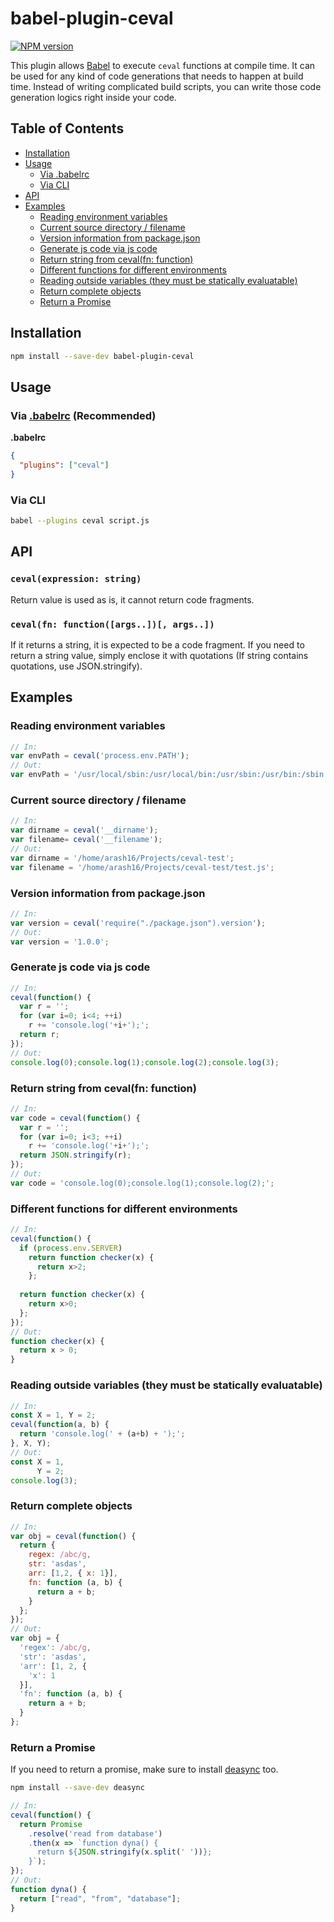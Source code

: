 # babel-plugin-ceval
[![NPM version](https://img.shields.io/npm/v/babel-plugin-ceval.svg)](https://www.npmjs.com/package/babel-plugin-ceval)

This plugin allows [Babel](https://babeljs.io) to execute `ceval` functions at compile time. It can be used for any kind
of code generations that needs to happen at build time. Instead of writing complicated build scripts, you can write
those code generation logics right inside your code.

## Table of Contents
- [Installation](#toc-install)
- [Usage](#toc-usage)
  - [Via .babelrc](#toc-babelrc)
  - [Via CLI](#toc-cli)
- [API](#toc-api)
- [Examples](#toc-examples)
  - [Reading environment variables](#toc-ex1)
  - [Current source directory / filename](#toc-ex2)
  - [Version information from package.json](#toc-ex3)
  - [Generate js code via js code](#toc-ex4)
  - [Return string from ceval(fn: function)](#toc-ex5)
  - [Different functions for different environments](#toc-ex6)
  - [Reading outside variables (they must be statically evaluatable)](#toc-ex7)
  - [Return complete objects](#toc-ex8)
  - [Return a Promise](#toc-ex9)


## <a id="toc-install"></a>Installation

```sh
npm install --save-dev babel-plugin-ceval
```

## <a id="toc-usage"></a>Usage

### <a id="toc-babelrc"></a>Via [.babelrc](http://babeljs.io/docs/usage/babelrc/) (Recommended)

**.babelrc**

```json
{
  "plugins": ["ceval"]
}
```

### <a id="toc-cli"></a>Via CLI

```sh
babel --plugins ceval script.js
```

## <a id="toc-api"></a>API

### `ceval(expression: string)`

Return value is used as is, it cannot return code fragments.

### `ceval(fn: function([args..])[, args..])`

If it returns a string, it is expected to be a code fragment. If you need to return
a string value, simply enclose it with quotations (If string contains quotations, use JSON.stringify).

## <a id="toc-examples"></a>Examples

### <a id="toc-ex1"></a>Reading environment variables

```javascript
// In:
var envPath = ceval('process.env.PATH');
// Out:
var envPath = '/usr/local/sbin:/usr/local/bin:/usr/sbin:/usr/bin:/sbin:/bin:/usr/games:/usr/local/games';
```

### <a id="toc-ex2"></a>Current source directory / filename

```javascript
// In:
var dirname = ceval('__dirname');
var filename= ceval('__filename');
// Out:
var dirname = '/home/arash16/Projects/ceval-test';
var filename = '/home/arash16/Projects/ceval-test/test.js';
```

### <a id="toc-ex3"></a>Version information from package.json

```javascript
// In:
var version = ceval('require("./package.json").version');
// Out:
var version = '1.0.0';
```

### <a id="toc-ex4"></a>Generate js code via js code

```javascript
// In:
ceval(function() {
  var r = '';
  for (var i=0; i<4; ++i)
    r += 'console.log('+i+');';
  return r;
});
// Out:
console.log(0);console.log(1);console.log(2);console.log(3);
```

### <a id="toc-ex5"></a>Return string from ceval(fn: function)

```javascript
// In:
var code = ceval(function() {
  var r = '';
  for (var i=0; i<3; ++i)
    r += 'console.log('+i+');';
  return JSON.stringify(r);
});
// Out:
var code = 'console.log(0);console.log(1);console.log(2);';
```

### <a id="toc-ex6"></a>Different functions for different environments

```javascript
// In:
ceval(function() {
  if (process.env.SERVER)
    return function checker(x) { 
      return x>2; 
    };
  
  return function checker(x) { 
    return x>0; 
  };
});
// Out:
function checker(x) {
  return x > 0;
}
```

### <a id="toc-ex7"></a>Reading outside variables (they must be statically evaluatable)

```javascript
// In:
const X = 1, Y = 2;
ceval(function(a, b) {
  return 'console.log(' + (a+b) + ');';
}, X, Y);
// Out:
const X = 1,
      Y = 2;
console.log(3);
```

### <a id="toc-ex8"></a>Return complete objects

```javascript
// In:
var obj = ceval(function() {
  return {
    regex: /abc/g,
    str: 'asdas',
    arr: [1,2, { x: 1}],
    fn: function (a, b) {
      return a + b;
    }
  };
});
// Out:
var obj = {
  'regex': /abc/g,
  'str': 'asdas',
  'arr': [1, 2, {
    'x': 1
  }],
  'fn': function (a, b) {
    return a + b;
  }
};
```

### <a id="toc-ex9"></a>Return a Promise

If you need to return a promise, make sure to install [deasync](https://github.com/abbr/deasync) too.

```sh
npm install --save-dev deasync
```

```javascript
// In:
ceval(function() {
  return Promise
    .resolve('read from database')
    .then(x => `function dyna() {
      return ${JSON.stringify(x.split(' '))};
    }`);
});
// Out:
function dyna() {
  return ["read", "from", "database"];
}
```
